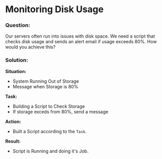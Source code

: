 # Monitoring Disk Usage

### **Question:** 

Our servers often run into issues with disk space. We need a script that checks disk usage and sends an alert email if usage exceeds 80%. How would you achieve this?

### **Solution:**

**Situation:**

- System Running Out of Storage
- Message when Storage is 80%

**Task:**

- Building a Script to Check Storage
- If storage exceds from 80%, send a message

**Action:**

- Built a Script according to the `Task`.

**Result:**

- Script is Running and doing it's Job.